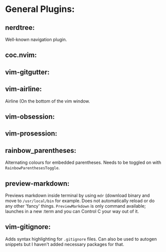 General Plugins:
================

nerdtree:
---------

Well-known navigation plugin.

coc.nvim:
---------


vim-gitgutter:
--------------


vim-airline:
------------

Airline (On the bottom of the vim window.

vim-obsession:
--------------


vim-prosession:
---------------


rainbow_parentheses:
--------------------

Alternating colours for embedded parentheses. Needs to be toggled on with `RainbowParenthesesToggle`. 

preview-markdown:
-----------------

Previews markdown inside terminal by using `mdr` (download binary and move to `/usr/local/bin` for example.
Does not automatically reload or do any other 'fancy' things. `PreviewMarkdown` is only command available; launches in a new :term and you can Control C your way out of it.

vim-gitignore:
--------------

Adds syntax highlighting for `.gitignore` files. Can also be used to autogen snippets but I haven't added necessary packages for that.
